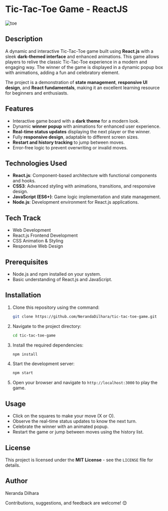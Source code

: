 # Tic-Tac-Toe Game - ReactJS <br>  

![toe](https://github.com/user-attachments/assets/57aba46e-25b6-42b8-bb86-e29da3fed135)


## **Description** <br>  
A dynamic and interactive Tic-Tac-Toe game built using **React.js** with a sleek **dark-themed interface** and enhanced animations. This game allows players to relive the classic Tic-Tac-Toe experience in a modern and engaging way. The winner of the game is displayed in a dynamic popup box with animations, adding a fun and celebratory element. <br>  

The project is a demonstration of **state management**, **responsive UI design**, and **React fundamentals**, making it an excellent learning resource for beginners and enthusiasts. <br>  

## **Features** <br>  
- Interactive game board with a **dark theme** for a modern look. <br>  
- Dynamic **winner popup** with animations for enhanced user experience. <br>  
- **Real-time status updates** displaying the next player or the winner. <br>  
- Fully **responsive design**, adaptable to different screen sizes. <br>  
- **Restart and history tracking** to jump between moves. <br>  
- Error-free logic to prevent overwriting or invalid moves. <br>  

## **Technologies Used** <br>  
- **React.js**: Component-based architecture with functional components and hooks. <br>  
- **CSS3**: Advanced styling with animations, transitions, and responsive design. <br>  
- **JavaScript (ES6+)**: Game logic implementation and state management. <br>  
- **Node.js**: Development environment for React.js applications. <br>  

## **Tech Track** <br>  
- Web Development <br>  
- React.js Frontend Development <br>  
- CSS Animation & Styling <br>  
- Responsive Web Design <br>  

## **Prerequisites** <br>  
- Node.js and npm installed on your system. <br>  
- Basic understanding of React.js and JavaScript. <br>  

## **Installation** <br>  

1. Clone this repository using the command: <br>  

   ```bash
   git clone https://github.com/NerandaDilhara/tic-tac-toe-game.git
   

2. Navigate to the project directory: <br>  

   ```bash
   cd tic-tac-toe-game
   

3. Install the required dependencies: <br>  

   ```bash
   npm install
   

4. Start the development server: <br>  

   ```bash
   npm start
   

5. Open your browser and navigate to `http://localhost:3000` to play the game. <br>  

## **Usage** <br>  
- Click on the squares to make your move (X or O). <br>  
- Observe the real-time status updates to know the next turn. <br>  
- Celebrate the winner with an animated popup. <br>  
- Restart the game or jump between moves using the history list. <br>  

## **License** <br>  
This project is licensed under the **MIT License** - see the `LICENSE` file for details. <br>  

## **Author** <br>  
Neranda Dilhara <br>  

Contributions, suggestions, and feedback are welcome! 😊 <br>  
